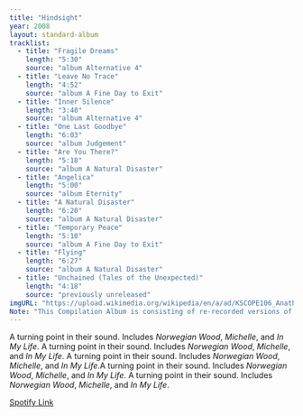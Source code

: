 ```yaml
---
title: "Hindsight"
year: 2008
layout: standard-album
tracklist:
  - title: "Fragile Dreams"
    length: "5:30"
    source: "album Alternative 4"
  - title: "Leave No Trace"
    length: "4:52" 
    source: "album A Fine Day to Exit"
  - title: "Inner Silence"
    length: "3:40"
    source: "album Alternative 4"       
  - title: "One Last Goodbye"
    length: "6:03"
    source: "album Judgement"
  - title: "Are You There?"
    length: "5:18"
    source: "album A Natural Disaster"
  - title: "Angelica"
    length: "5:00"
    source: "album Eternity"
  - title: "A Natural Disaster"
    length: "6:20"
    source: "album A Natural Disaster"
  - title: "Temporary Peace"
    length: "5:10"
    source: "album A Fine Day to Exit"
  - title: "Flying"
    length: "6:27"
    source: "album A Natural Disaster"
  - title: "Unchained (Tales of the Unexpected)"
    length: "4:18"
    source: "previously unreleased"
imgURL: "https://upload.wikimedia.org/wikipedia/en/a/ad/KSCOPE106_Anathema.jpg"
Note: "This Compilation Album is consisting of re-recorded versions of some of the band's classic songs  with the addition of one new song, Unchained (Tales of the  Unexpected)."
---
```


A turning point in their sound. Includes *Norwegian Wood*, *Michelle*, and *In My Life*. A turning point in their sound. Includes *Norwegian Wood*, *Michelle*, and *In My Life*. A turning point in their sound. Includes *Norwegian Wood*, *Michelle*, and *In My Life*.A turning point in their sound. Includes *Norwegian Wood*, *Michelle*, and *In My Life*.
A turning point in their sound. Includes *Norwegian Wood*, *Michelle*, and *In My Life*.



[Spotify Link](https://spotify.com/rubber-soul)